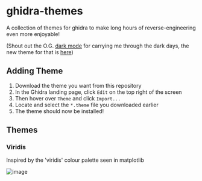 # ghidra-themes
A collection of themes for ghidra to make long hours of reverse-engineering even more enjoyable!

(Shout out the O.G. [dark mode](https://github.com/zackelia/ghidra-dark) for carrying me through the dark days, the new theme for that is [here](https://github.com/zackelia/ghidra-dark-theme))

## Adding Theme

1. Download the theme you want from this repository
2. In the Ghidra landing page, click `Edit` on the top right of the screen
3. Then hover over `Theme` and click `Import...`
4. Locate and select the `*.theme` file you downloaded earlier
5. The theme should now be installed!

## Themes

### Viridis

Inspired by the 'viridis' colour palette seen in matplotlib

![image](https://github.com/luke-r-m/ghidra-themes/assets/47477832/9c95a672-43e3-4f31-aa88-95da89fbffe9)

